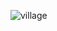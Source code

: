 ![village](https://github.com/agamgoyal19/my-first-static-web-app/assets/86164231/55fd541c-5f5b-4ad2-aa40-4054e7f72abd)
